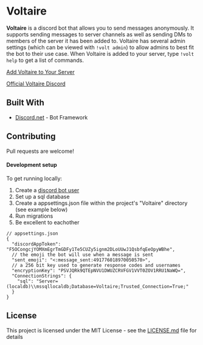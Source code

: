 # Voltaire

**Voltaire** is a discord bot that allows you to send messages anonymously. It supports sending messages to server channels as well as sending DMs to members of the server it has been added to. Voltaire has several admin settings (which can be viewed with `!volt admin`) to allow admins to best fit the bot to their use case. When Voltaire is added to your server, type `!volt help` to get a list of commands.

[Add Voltaire to Your Server](https://discordapp.com/oauth2/authorize?client_id=425833927517798420&permissions=2147998784&scope=bot%20applications.commands)

[Official Voltaire Discord](https://discord.gg/xyzMyJH)

## Built With

* [Discord.net](https://github.com/RogueException/Discord.Net) - Bot Framework

## Contributing

Pull requests are welcome!

#### Development setup

To get running locally:
1. Create a [discord bot user](https://discordapp.com/developers/applications/)
2. Set up a sql database
3. Create a appsettings.json file within the project's "Voltaire" directory (see example below)
4. Run migrations
5. Be excellent to eachother

```
// appsettings.json
{
  "discordAppToken": "F5OCongcjYOMXmEgrTmGDFy1Te5CUZy5ignm2DLoUUwJ1QsbfqEeOpyWBhe",
  // the emoji the bot will use when a message is sent
  "sent_emoji": "<:message_sent:491776018970050570>",
  // a 256 bit key used to generate response codes and usernames
  "encryptionKey": "PSVJQRk9QTEpNVU1DWUZCRVFGV1VVT0ZOV1RRU1NaWQ=",
  "ConnectionStrings": {
    "sql": "Server=(localdb)\\mssqllocaldb;Database=Voltaire;Trusted_Connection=True;"
  }
}
```

## License

This project is licensed under the MIT License - see the [LICENSE.md](LICENSE.md) file for details
